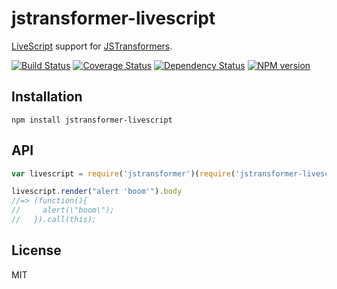 # jstransformer-livescript

[LiveScript](http://livescript.net) support for [JSTransformers](https://github.com/jstransformers/jstransformer).

[![Build Status](https://img.shields.io/travis/jstransformers/jstransformer-livescript/master.svg)](https://travis-ci.org/jstransformers/jstransformer-livescript)
[![Coverage Status](https://img.shields.io/coveralls/jstransformers/jstransformer-livescript/master.svg)](https://coveralls.io/r/jstransformers/jstransformer-livescript?branch=master)
[![Dependency Status](https://img.shields.io/david/jstransformers/jstransformer-livescript/master.svg)](http://david-dm.org/jstransformers/jstransformer-livescript)
[![NPM version](https://img.shields.io/npm/v/jstransformer-livescript.svg)](https://www.npmjs.org/package/jstransformer-livescript)

## Installation

    npm install jstransformer-livescript

## API

```js
var livescript = require('jstransformer')(require('jstransformer-livescript'))

livescript.render("alert 'boom'").body
//=> (function(){
//     alert(\"boom\");
//   }).call(this);
```

## License

MIT
